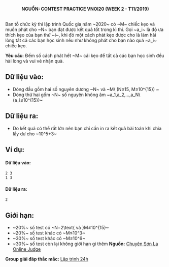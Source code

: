 **<center>NGUỒN: CONTEST PRACTICE VNOI20  (WEEK 2 - T11/2019)</center>**
<br>

Ban tổ chức kỳ thi lập trình Quốc gia năm ~2020~ có ~M~ chiếc kẹo và muốn phát cho ~N~ bạn đạt được kết quả tốt trong kì thi. Gọi ~a_i~ là độ ưa thích kẹo của bạn thứ ~i~, khi đó một cách phát kẹo được cho là làm hài lòng tất cả các bạn học sinh nếu như không phát cho bạn nào quá ~a_i~ chiếc kẹo.

**Yêu cầu**: Đếm số cách phát hết ~M~ cái kẹo để tất cả các bạn học sinh đều hài lòng và vui vẻ nhận quà.

## Dữ liệu vào:
- Dòng đầu gồm hai số nguyên dương  ~N~ và ~M\ (N≤15, M≤10^{15}) ~
- Dòng thứ hai gồm ~N~ số nguyên không âm ~a_1,a_2,…,a_N\  (a_i≤10^{15})~

## Dữ liệu ra:
- Do kết quả có thể rất lớn nên bạn chỉ cần in ra kết quả bài toán khi chia lấy dư cho ~10^5+3~

## Ví dụ:
#### Dữ liệu vào:
```
2 3
1 3
```

#### Dữ liệu ra:
```
2
```

## Giới hạn:
- ~20\%~ số test có ~N=2\text{ và }M≤10^{15}~
- ~20\%~ số test khác có ~M≤10^3~
- ~30\%~ số test khác có ~M≤10^6~
- ~30\%~ số test còn lại không giới hạn gì thêm
**Nguồn:** [Chuyên Sơn La Online Judge](http://csloj.ddns.net/)

**Group giải đáp thắc mắc:** [Lập trình 24h](https://www.facebook.com/groups/1386904321519984)